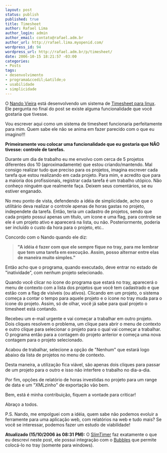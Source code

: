 ```yaml
--- 
layout: post
status: publish
published: true
title: Timesheet
author: Rafael Lima
author_login: admin
author_email: contato@rafael.adm.br
author_url: http://rafael.lima.myopenid.com/
wordpress_id: 94
wordpress_url: http://rafael.adm.br/p/timesheet/
date: 2006-10-15 18:21:57 -03:00
categories: 
- Posts
tags: 
- desenvolvimento
- programa&ccedil;&atilde;o
- usabilidade
- simplicidade
---
```

O <a href="http://simplesideias.com.br">Nando Vieira</a> est&aacute; desenvolvendo um sistema de <a href="http://simplesideias.com.br/timesheet/">Timesheet para linux</a>. Ele pergunta no final do post se existe alguma funcionalidade que voc&ecirc; gostaria que tivesse.

Vou escrever aqui como um sistema de timesheet funcionaria perfeitamente para mim. Quem sabe ele n&atilde;o se anima em fazer parecido com o que eu imagino!!!

<strong>Primeiramente vou colocar uma funcionalidade que eu gostaria que N&Atilde;O tivesse: controle de tarefas.</strong>

Durante um dia de trabalho eu me envolvo com cerca de 5 projetos diferentes dos 10 (aproximadamente) que estou criando/mantendo. Mal consigo realizar tudo que preciso para os projetos, imagina escrever cada tarefa que estou realizando em cada projeto. Para mim, e acredito que para a maioria dos profissionais, registrar cada tarefa &eacute; um trabalho ut&oacute;pico. N&atilde;o conhe&ccedil;o ningu&eacute;m que realmente fa&ccedil;a. Deixem seus coment&aacute;rios, se eu estiver enganado.

No meu ponto de vista, defendendo a id&eacute;ia de simplicidade, acho que o utilit&aacute;rio deva realizar o controle apenas de horas gastas no projeto, independete da tarefa. Ent&atilde;o, teria um cadastro de projetos, sendo que cada projeto possui apenas um t&iacute;tulo, um &iacute;cone e uma flag, para controle se ele &eacute; um projeto ativo e aparecer&aacute; na lista, ou n&atilde;o. Posteriormente, poderia ser inclu&iacute;do o custo da hora para o projeto, etc..

Concordo com o Nando quando ele diz:

<blockquote><strong>"A id&eacute;ia &eacute; fazer com que ele sempre fique no tray, para me lembrar que tem uma tarefa em execu&ccedil;&atilde;o. Assim, posso alternar entre elas de maneira muito simples."</strong></blockquote>

Ent&atilde;o acho que o programa, quando executado, deve entrar no estado de "inatividade", com nenhum projeto selecionado.

Quando voc&ecirc; clicar no &iacute;cone do programa que estar&aacute; no tray, aparecer&aacute; o menu de contexto com a lista dos projetos que voc&ecirc; tem cadastrado e que est&atilde;o com a flag de vis&iacute;veis (ou ativos). Clicando em um projeto, o sistema come&ccedil;a a contar o tempo para aquele projeto e o &iacute;cone no tray muda para o &iacute;cone do projeto. Assim, s&oacute; de olhar, voc&ecirc; j&aacute; sabe para qual projeto o timesheet est&aacute; contando.

Recebeu um e-mail urgente e vai come&ccedil;ar a trabalhar em outro projeto. Dois cliques resolvem o problema, um clique para abrir o menu de contexto e outro clique para selecionar o projeto para o qual vai come&ccedil;ar a trabalhar. O programa ent&atilde;o para a contagem do projeto anterior e come&ccedil;a uma nova contagem para o projeto selecionado.

Acabou de trabalhar, selecione a op&ccedil;&atilde;o de "Nenhum" que estar&aacute; logo abaixo da lista de projetos no menu de contexto.

Desta maneira, a utiliza&ccedil;&atilde;o fica vi&aacute;vel, s&atilde;o apenas dois cliques para passar de um projeto para o outro e isso n&atilde;o interfere o trabalho no dia-a-dia.

Por fim, op&ccedil;&otilde;es de relat&oacute;rio de horas investidas no projeto para um range de data e um "XMLzinho" de exporta&ccedil;&atilde;o v&atilde;o bem.

Bem, est&aacute; &eacute; minha contribui&ccedil;&atilde;o, fiquem a vontade para criticar!

Abra&ccedil;o a todos.

P.S. Nando, me empolguei com a id&eacute;ia, quem sabe n&atilde;o podemos evoluir a ferramente para uma aplica&ccedil;&atilde;o web, com relat&oacute;rios na web e tudo mais? Se voc&ecirc; se interessar, podemos fazer um estudo de viabilidade!

<strong>Atualizado (15/10/2006 &agrave;s 08:31 PM):</strong> O <a href="http://www.slimtimer.com">SlimTimer</a> faz exatamente o que eu descrevi neste post, ele possui integra&ccedil;&atilde;o com o <a href="http://www.3d3r.com/bubbles/">Bubbles</a> que permite coloc&aacute;-lo no tray (somente para windows).
